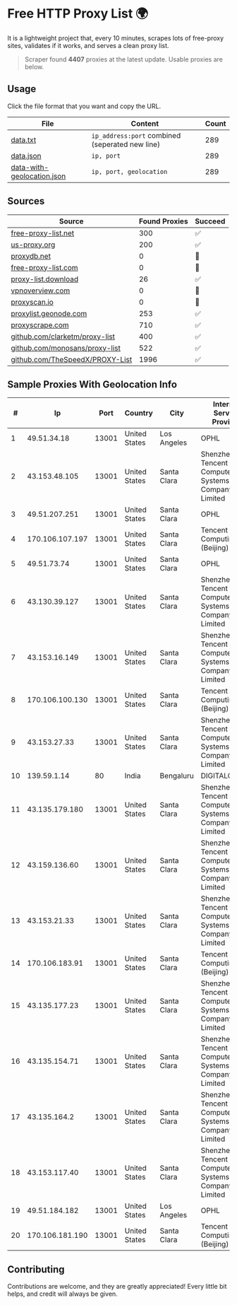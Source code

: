 
# Free HTTP Proxy List 🌍

It is a lightweight project that, every 10 minutes, scrapes lots of free-proxy sites, validates if it works, and serves a clean proxy list.


> Scraper found **4407** proxies at the latest update. Usable proxies are below.

## Usage

Click the file format that you want and copy the URL.


|File|Content|Count|
|----|-------|-----|
|[data.txt](https://raw.githubusercontent.com/themiralay/Proxy-List-World/master/data.txt)|`ip_address:port` combined (seperated new line)|289|
|[data.json](https://raw.githubusercontent.com/themiralay/Proxy-List-World/master/data.json)|`ip, port`|289|
|[data-with-geolocation.json](https://raw.githubusercontent.com/themiralay/Proxy-List-World/master/data-with-geolocation.json)|`ip, port, geolocation`|289|

## Sources

|Source|Found Proxies|Succeed|
|------|-------------|-------|
|[free-proxy-list.net](https://free-proxy-list.net)|300|✅|
|[us-proxy.org](https://www.us-proxy.org)|200|✅|
|[proxydb.net](http://proxydb.net)|0|🚫|
|[free-proxy-list.com](https://free-proxy-list.com/?page=&port=&type%5B%5D=http&type%5B%5D=https&up_time=0&search=Search)|0|🚫|
|[proxy-list.download](https://www.proxy-list.download/HTTP)|26|✅|
|[vpnoverview.com](https://vpnoverview.com/privacy/anonymous-browsing/free-proxy-servers)|0|🚫|
|[proxyscan.io](https://www.proxyscan.io)|0|🚫|
|[proxylist.geonode.com](https://proxylist.geonode.com/api/proxy-list?limit=300&page=1&sort_by=lastChecked&sort_type=desc&protocols=http,https)|253|✅|
|[proxyscrape.com](https://api.proxyscrape.com/v2/?request=displayproxies&protocol=http&timeout=10000&country=all&ssl=all&anonymity=all)|710|✅|
|[github.com/clarketm/proxy-list](https://raw.githubusercontent.com/clarketm/proxy-list/master/proxy-list-raw.txt)|400|✅|
|[github.com/monosans/proxy-list](https://raw.githubusercontent.com/monosans/proxy-list/main/proxies/http.txt)|522|✅|
|[github.com/TheSpeedX/PROXY-List](https://raw.githubusercontent.com/TheSpeedX/PROXY-List/master/http.txt)|1996|✅|


## Sample Proxies With Geolocation Info

|#|Ip|Port|Country|City|Internet Service Provider|
|-|--|----|-------|----|-------------------------|
|1|49.51.34.18|13001|United States|Los Angeles|OPHL|
|2|43.153.48.105|13001|United States|Santa Clara|Shenzhen Tencent Computer Systems Company Limited|
|3|49.51.207.251|13001|United States|Santa Clara|OPHL|
|4|170.106.107.197|13001|United States|Santa Clara|Tencent Cloud Computing (Beijing) Co|
|5|49.51.73.74|13001|United States|Santa Clara|OPHL|
|6|43.130.39.127|13001|United States|Santa Clara|Shenzhen Tencent Computer Systems Company Limited|
|7|43.153.16.149|13001|United States|Santa Clara|Shenzhen Tencent Computer Systems Company Limited|
|8|170.106.100.130|13001|United States|Santa Clara|Tencent Cloud Computing (Beijing) Co|
|9|43.153.27.33|13001|United States|Santa Clara|Shenzhen Tencent Computer Systems Company Limited|
|10|139.59.1.14|80|India|Bengaluru|DIGITALOCEAN|
|11|43.135.179.180|13001|United States|Santa Clara|Shenzhen Tencent Computer Systems Company Limited|
|12|43.159.136.60|13001|United States|Santa Clara|Shenzhen Tencent Computer Systems Company Limited|
|13|43.153.21.33|13001|United States|Santa Clara|Shenzhen Tencent Computer Systems Company Limited|
|14|170.106.183.91|13001|United States|Santa Clara|Tencent Cloud Computing (Beijing) Co|
|15|43.135.177.23|13001|United States|Santa Clara|Shenzhen Tencent Computer Systems Company Limited|
|16|43.135.154.71|13001|United States|Santa Clara|Shenzhen Tencent Computer Systems Company Limited|
|17|43.135.164.2|13001|United States|Santa Clara|Shenzhen Tencent Computer Systems Company Limited|
|18|43.153.117.40|13001|United States|Santa Clara|Shenzhen Tencent Computer Systems Company Limited|
|19|49.51.184.182|13001|United States|Los Angeles|OPHL|
|20|170.106.181.190|13001|United States|Santa Clara|Tencent Cloud Computing (Beijing) Co|



## Contributing

Contributions are welcome, and they are greatly appreciated! Every
little bit helps, and credit will always be given.

